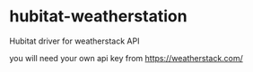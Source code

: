 # hubitat-weatherstation
Hubitat driver for weatherstack API

you will need your own api key from https://weatherstack.com/
